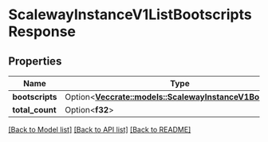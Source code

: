 # ScalewayInstanceV1ListBootscriptsResponse

## Properties

Name | Type | Description | Notes
------------ | ------------- | ------------- | -------------
**bootscripts** | Option<[**Vec<crate::models::ScalewayInstanceV1Bootscript>**](scaleway.instance.v1.Bootscript.md)> |  | [optional]
**total_count** | Option<**f32**> |  | [optional]

[[Back to Model list]](../README.md#documentation-for-models) [[Back to API list]](../README.md#documentation-for-api-endpoints) [[Back to README]](../README.md)


